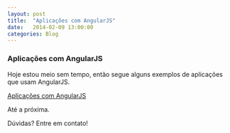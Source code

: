 ```yaml
---
layout: post
title:  "Aplicações com AngularJS"
date:   2014-02-09 13:00:00
categories: Blog
---
```


<h3>Aplicações com AngularJS</h3>
Hoje estou meio sem tempo, então segue alguns exemplos de aplicações que usam AngularJS.

<a href="http://builtwith.angularjs.org/">Aplicações com AngularJS</a>

Até a próxima.

Dúvidas? Entre em contato!
